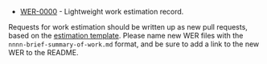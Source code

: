 - [WER-0000](0000-work-estimation-record.md) - Lightweight work estimation record.

Requests for work estimation should be written up as new pull requests, based on the [estimation template](pull_request_template.md). Please name new WER files with the `nnnn-brief-summary-of-work.md` format, and be sure to add a link to the new WER to the README.
